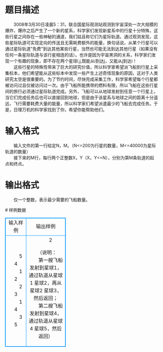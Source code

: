 # 

 
 # 题目描述 
<p>
　　3008年3月30日凌晨5：31，联合国星际观测站观测到宇宙深处一次大规模的爆炸，爆炸之后产生了一个新的星系，科学家们发现新星系中的行星十分特殊，这些行星之间存在一些神秘的通道，我们姑且称它们为星际轨道。通过观测发现，这些星际轨道可实现定向的传送且无需耗费额外的能量，换句话说，从某个行星可以通过星际轨道"免费"到达其他某些行星，当然也可能无法到达其他行星（如果没有任何一条星际轨道与该行星相连的话）。也许是因为宇宙黑洞的关系，科学家们发现一个有趣的现象，即不存在两个星球i,j,既能从i到达j，又能从j到达i！<br>　　这些行星的特殊性带来了巨大的研究价值，所以科学家希望派飞船到行星上采集标本，他们希望能从这些标本中发现一些产生上述奇怪现象的原因，这对于人类研究太空是很重要的。为了节约时间，尽快完成采集工作，科学家希望每个行星都被访问过且仅被访问过一次。由于飞船所能携带的燃料有限，所以飞船在这些行星间的旅行必须通过星际轨道完成。另外，飞船可以从地球发射到任意一个行星上，当它们完成任务后也可以直接回到地球，但是由于该星系与地球之间的距离十分遥远，飞行需要耗费大量的能量，所以科学家们希望派遣最少的飞船去完成任务。于是，日理万机的科学家找到了你，希望你能帮助他们。<br></p> 

 
 # 输入格式 
<p>
　　输入文件的第一行给定N，M。（N<=200为行星的数量，M<=40000为星际轨道的数量）<br>　　接下来的M行，每行两个正整数X，Y（X，Y<=N），分别为第M条轨道的起点和终点。<br></p> 

 
 # 输出格式 
<p>
　　仅一个整数，表示最少需要的飞船数量。</p> 
# 样例数据
<style>
        table,table tr th, table tr td { border:1px solid #0094ff; }
        table { width: 200px; min-height: 25px; line-height: 25px; text-align: center; border-collapse: collapse;}   
    </style>
<table>
	<tr>
		<td>输入样例</td>
		<td>输出样例</td>
	</tr>
<tr><td>　　5 4
　　1 2
　　2 3
　　1 4
　　3 5
</td><td>　　2 


　（说明：
　　第一艘飞船发射到星球1，通过轨道从星球1 星球2，再从星球2 星球3，然后返回；
　　第二艘飞船发射到星球4，通过轨道从星球4 星球5，然后返回）</td></tr></table>
